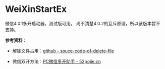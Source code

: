 # WeiXinStartEx
微信4.0.1多开启动器，测试版可用。
尚不清楚4.0.2的互斥原理，所以该版本暂不支持。



**参考资料：**

- 解除文件占用：[github - souce-code-of-delete-file](https://github.com/FanqieWorkgroup/souce-code-of-delete-file)

- 微信双开方法：[PC微信多开助手 - 52pojie.cn](https://www.52pojie.cn/thread-1978410-1-2.html)
